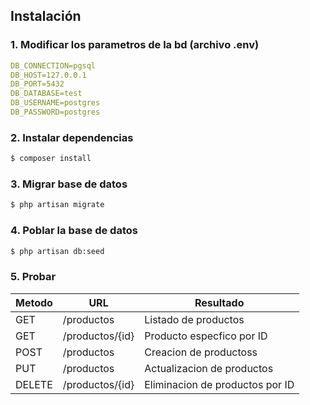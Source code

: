 ## Instalación

### 1. Modificar los parametros de la bd (archivo **.env**)

```yaml
DB_CONNECTION=pgsql
DB_HOST=127.0.0.1
DB_PORT=5432
DB_DATABASE=test
DB_USERNAME=postgres
DB_PASSWORD=postgres
```

### 2. Instalar dependencias
```bash 
$ composer install
```

### 3. Migrar base de datos
```bash 
$ php artisan migrate
```

### 4. Poblar la base de datos
```bash 
$ php artisan db:seed
```

### 5. Probar

Metodo | URL | Resultado
-- | -- | --
GET | /productos | Listado de productos
GET | /productos/{id} | Producto especfico por ID
POST | /productos | Creacion de productoss
PUT | /productos | Actualizacion de productos
DELETE | /productos/{id} | Eliminacion de productos por ID


